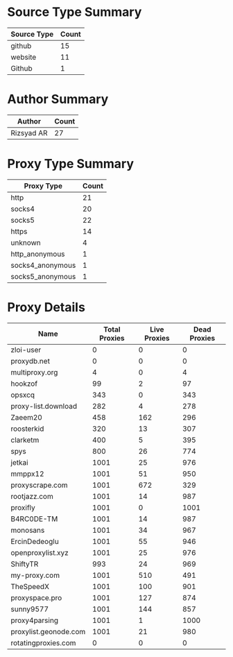 # Source Type Summary

| Source Type | Count |
|-------------|-------|
| github | 15 |
| website | 11 |
| Github | 1 |


# Author Summary

| Author | Count |
|--------|-------|
| Rizsyad AR | 27 |


# Proxy Type Summary

| Proxy Type | Count |
|------------|-------|
| http | 21 |
| socks4 | 20 |
| socks5 | 22 |
| https | 14 |
| unknown | 4 |
| http_anonymous | 1 |
| socks4_anonymous | 1 |
| socks5_anonymous | 1 |


# Proxy Details

| Name | Total Proxies | Live Proxies | Dead Proxies |
|------|---------------|--------------|---------------|
| zloi-user | 0 | 0 | 0 |
| proxydb.net | 0 | 0 | 0 |
| multiproxy.org | 4 | 0 | 4 |
| hookzof | 99 | 2 | 97 |
| opsxcq | 343 | 0 | 343 |
| proxy-list.download | 282 | 4 | 278 |
| Zaeem20 | 458 | 162 | 296 |
| roosterkid | 320 | 13 | 307 |
| clarketm | 400 | 5 | 395 |
| spys | 800 | 26 | 774 |
| jetkai | 1001 | 25 | 976 |
| mmppx12 | 1001 | 51 | 950 |
| proxyscrape.com | 1001 | 672 | 329 |
| rootjazz.com | 1001 | 14 | 987 |
| proxifly | 1001 | 0 | 1001 |
| B4RC0DE-TM | 1001 | 14 | 987 |
| monosans | 1001 | 34 | 967 |
| ErcinDedeoglu | 1001 | 55 | 946 |
| openproxylist.xyz | 1001 | 25 | 976 |
| ShiftyTR | 993 | 24 | 969 |
| my-proxy.com | 1001 | 510 | 491 |
| TheSpeedX | 1001 | 100 | 901 |
| proxyspace.pro | 1001 | 127 | 874 |
| sunny9577 | 1001 | 144 | 857 |
| proxy4parsing | 1001 | 1 | 1000 |
| proxylist.geonode.com | 1001 | 21 | 980 |
| rotatingproxies.com | 0 | 0 | 0 |
